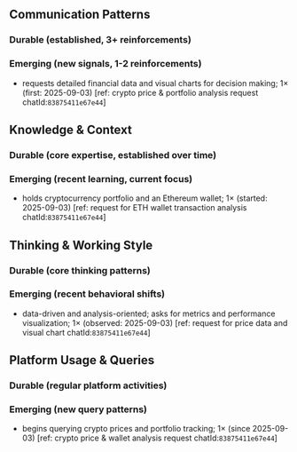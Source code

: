 ## Communication Patterns
### Durable (established, 3+ reinforcements)

### Emerging (new signals, 1-2 reinforcements)
- requests detailed financial data and visual charts for decision making; 1× (first: 2025-09-03) [ref: crypto price & portfolio analysis request chatId:`83875411e67e44`]

## Knowledge & Context
### Durable (core expertise, established over time)

### Emerging (recent learning, current focus)
- holds cryptocurrency portfolio and an Ethereum wallet; 1× (started: 2025-09-03) [ref: request for ETH wallet transaction analysis chatId:`83875411e67e44`]

## Thinking & Working Style
### Durable (core thinking patterns)

### Emerging (recent behavioral shifts)
- data-driven and analysis-oriented; asks for metrics and performance visualization; 1× (observed: 2025-09-03) [ref: request for price data and visual chart chatId:`83875411e67e44`]

## Platform Usage & Queries
### Durable (regular platform activities)

### Emerging (new query patterns)
- begins querying crypto prices and portfolio tracking; 1× (since 2025-09-03) [ref: crypto price & wallet analysis request chatId:`83875411e67e44`]